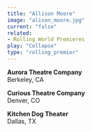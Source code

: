 ```yaml
---
title: "Allison Moore"
image: "alison_moore.jpg"
current: "false"
related:
- Rolling World Premieres
play: "Collapse"
type: "rolling_premier"
---
```


**Aurora Theatre Company**\
Berkeley, CA

**Curious Theatre Company**\
Denver, CO

**Kitchen Dog Theater**\
Dallas, TX

